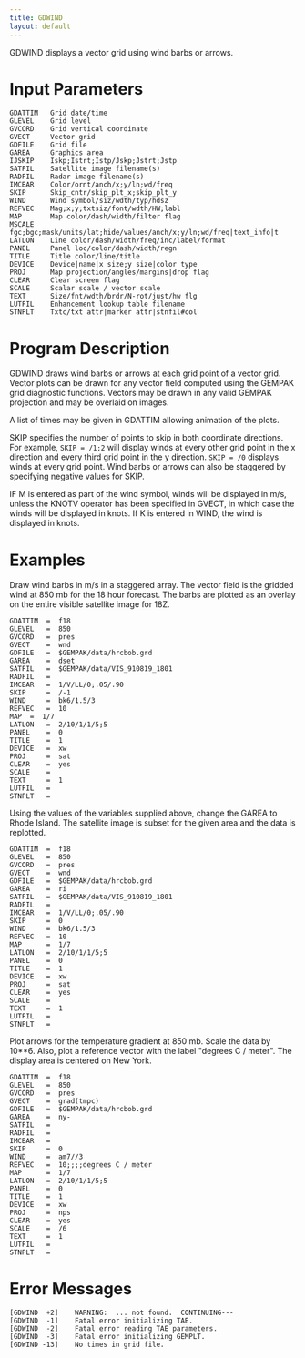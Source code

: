 ```yaml
---
title: GDWIND
layout: default
---
```


GDWIND displays a vector grid using wind barbs or arrows.

# Input Parameters
 
	GDATTIM   Grid date/time
	GLEVEL    Grid level
	GVCORD    Grid vertical coordinate
	GVECT     Vector grid
	GDFILE    Grid file
	GAREA     Graphics area
	IJSKIP    Iskp;Istrt;Istp/Jskp;Jstrt;Jstp
	SATFIL    Satellite image filename(s)
	RADFIL    Radar image filename(s)
	IMCBAR    Color/ornt/anch/x;y/ln;wd/freq
	SKIP      Skip_cntr/skip_plt_x;skip_plt_y
	WIND      Wind symbol/siz/wdth/typ/hdsz
	REFVEC    Mag;x;y;txtsiz/font/wdth/HW;labl
	MAP       Map color/dash/width/filter flag
	MSCALE    fgc;bgc;mask/units/lat;hide/values/anch/x;y/ln;wd/freq|text_info|t
	LATLON    Line color/dash/width/freq/inc/label/format
	PANEL     Panel loc/color/dash/width/regn
	TITLE     Title color/line/title
	DEVICE    Device|name|x size;y size|color type
	PROJ      Map projection/angles/margins|drop flag
	CLEAR     Clear screen flag
	SCALE     Scalar scale / vector scale
	TEXT      Size/fnt/wdth/brdr/N-rot/just/hw flg
	LUTFIL    Enhancement lookup table filename
	STNPLT    Txtc/txt attr|marker attr|stnfil#col
 
 

# Program Description
 
GDWIND draws wind barbs or arrows at each grid point of a
vector grid.  Vector plots can be drawn for any vector field
computed using the GEMPAK grid diagnostic functions.  Vectors
may be drawn in any valid GEMPAK projection and may be
overlaid on images.

A list of times may be given in GDATTIM allowing animation
of the plots.

SKIP specifies the number of points to skip in both coordinate
directions.  For example, `SKIP = /1;2` will display winds at every
other grid point in the x direction and every third grid point in
the y direction.  `SKIP = /0` displays winds at every grid point.
Wind barbs or arrows can also be staggered by specifying negative
values for SKIP.

IF M is entered as part of the wind symbol, winds will be
displayed in m/s, unless the KNOTV operator has been specified
in GVECT, in which case the winds will be displayed in knots.
If K is entered in WIND, the wind is displayed in knots.

 
# Examples
 
Draw wind barbs in m/s in a staggered array.  The vector
    field is the gridded wind at 850 mb for the 18 hour forecast.
	The barbs are plotted as an overlay on the entire visible
	satellite image for 18Z.

	GDATTIM	 =  f18
	GLEVEL	 =  850
	GVCORD	 =  pres
	GVECT	 =  wnd
	GDFILE	 =  $GEMPAK/data/hrcbob.grd
	GAREA	 =  dset
	SATFIL	 =  $GEMPAK/data/VIS_910819_1801
	RADFIL	 =
	IMCBAR   =  1/V/LL/0;.05/.90
	SKIP	 =  /-1
	WIND	 =  bk6/1.5/3
	REFVEC	 =  10
	MAP	 =  1/7
	LATLON	 =  2/10/1/1/5;5
	PANEL	 =  0
	TITLE	 =  1
	DEVICE	 =  xw
	PROJ	 =  sat
	CLEAR	 =  yes
	SCALE	 =
	TEXT	 =  1
	LUTFIL   =
	STNPLT   =

Using the values of the variables supplied above, change
	the GAREA to Rhode Island.  The satellite image is subset
	for the given area and the data is replotted.

	GDATTIM	 =  f18
	GLEVEL	 =  850
	GVCORD	 =  pres
	GVECT	 =  wnd
	GDFILE	 =  $GEMPAK/data/hrcbob.grd
	GAREA	 =  ri
	SATFIL	 =  $GEMPAK/data/VIS_910819_1801
	RADFIL	 =
    IMCBAR   =  1/V/LL/0;.05/.90
	SKIP	 =  0
	WIND	 =  bk6/1.5/3
	REFVEC	 =  10
	MAP	     =  1/7
	LATLON	 =  2/10/1/1/5;5
	PANEL	 =  0
	TITLE	 =  1
	DEVICE	 =  xw
	PROJ	 =  sat
	CLEAR	 =  yes
	SCALE	 =
	TEXT	 =  1
	LUTFIL   =
	STNPLT   =

Plot arrows for the temperature gradient at 850 mb.  Scale the
	data by 10**6.  Also, plot a reference vector with the label
	"degrees C / meter".  The display area is centered on New York.

	GDATTIM	 =  f18
	GLEVEL	 =  850
	GVCORD	 =  pres
	GVECT	 =  grad(tmpc)
	GDFILE	 =  $GEMPAK/data/hrcbob.grd
	GAREA	 =  ny-
	SATFIL	 =
	RADFIL	 =
	IMCBAR   =
	SKIP	 =  0
	WIND	 =  am7//3
	REFVEC	 =  10;;;;degrees C / meter
	MAP	     =  1/7
	LATLON	 =  2/10/1/1/5;5
	PANEL	 =  0
	TITLE	 =  1
	DEVICE	 =  xw
	PROJ	 =  nps
	CLEAR	 =  yes
	SCALE	 =  /6
	TEXT	 =  1
	LUTFIL   =
	STNPLT   =

# Error Messages
 
	[GDWIND  +2]    WARNING:  ... not found.  CONTINUING---
	[GDWIND  -1]    Fatal error initializing TAE.
	[GDWIND  -2]    Fatal error reading TAE parameters.
	[GDWIND  -3]    Fatal error initializing GEMPLT.
	[GDWIND -13]    No times in grid file.
